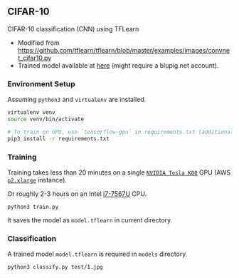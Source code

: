 ## CIFAR-10

CIFAR-10 classification (CNN) using TFLearn

- Modified from https://github.com/tflearn/tflearn/blob/master/examples/images/convnet_cifar10.py
- Trained model available at [here](https://storage.cloud.google.com/bp-ml-models/180212_cifar_10_model.tflearn.tar.gz) (might require a blupig.net account).

### Environment Setup

Assuming `python3` and `virtualenv` are installed.

```bash
virtualenv venv
source venv/bin/activate

# To train on GPU, use `tensorflow-gpu` in requirements.txt (additional setup required).
pip3 install -r requirements.txt
```

### Training

Training takes less than 20 minutes on a single [`NVIDIA Tesla K80`](http://www.nvidia.com/object/tesla-k80.html) GPU (AWS [`p2.xlarge`](https://aws.amazon.com/ec2/instance-types/p2/) instance).

Or roughly 2-3 hours on an Intel [i7-7567U](https://ark.intel.com/products/97541/Intel-Core-i7-7567U-Processor-4M-Cache-up-to-4_00-GHz) CPU.

```
python3 train.py
```

It saves the model as `model.tflearn` in current directory.

### Classification

A trained model `model.tflearn` is required in `models` directory.

```
python3 classify.py test/1.jpg
```
